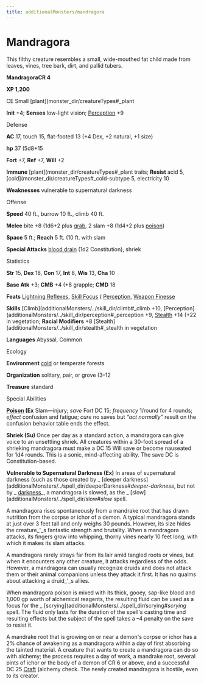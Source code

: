 ```yaml
---
title: additionalMonsters/mandragora
---
```

# Mandragora

This filthy creature resembles a small, wide-mouthed fat child made from leaves, vines, tree bark, dirt, and pallid tubers.

**MandragoraCR 4**

**XP 1,200**

CE Small [plant](monster_dir/creatureTypes#_plant

**Init** +4; **Senses** low-light vision; [Perception](additionalMonsters/../skill_dir/perception#_perception) +9

Defense

**AC** 17, touch 15, flat-footed 13 (+4 Dex, +2 natural, +1 size)

**hp** 37 (5d8+15

**Fort** +7, **Ref** +7, **Will** +2

**Immune** [plant](monster_dir/creatureTypes#_plant traits; **Resist** acid 5, [cold](monster_dir/creatureTypes#_cold-subtype 5, electricity 10

**Weaknesses** vulnerable to supernatural darkness

Offense

**Speed** 40 ft., burrow 10 ft., climb 40 ft.

**Melee** bite +8 (1d6+2 plus [grab](monster_dir/universalMonsterRules#_grab), 2 slam +8 (1d4+2 plus [poison](monster_dir/universalMonsterRules#_poison-(ex-or-su)))

**Space** 5 ft.; **Reach** 5 ft. (10 ft. with slam

**Special Attacks** [blood drain](monster_dir/universalMonsterRules#_blood-drain) (1d2 Constitution), shriek

Statistics

**Str** 15, **Dex** 18, **Con** 17, **Int** 8, **Wis** 13, **Cha** 10

**Base Atk** +3; **CMB** +4 (+8 grapple; **CMD** 18

**Feats** [Lightning Reflexes](additionalMonsters/../feats#_lightning-reflexes), [Skill Focus](additionalMonsters/../feats#_skill-focus) ( [Perception](additionalMonsters/../skill_dir/perception#_perception), [Weapon Finesse](additionalMonsters/../feats#_weapon-finesse)

**Skills** [Climb](additionalMonsters/../skill_dir/climb#_climb +10, [Perception](additionalMonsters/../skill_dir/perception#_perception +9, [Stealth](additionalMonsters/../skill_dir/stealth#_stealth) +14 (+22 in vegetation; **Racial Modifiers** +8 [Stealth](additionalMonsters/../skill_dir/stealth#_stealth in vegetation

**Languages** Abyssal, Common

Ecology

**Environment** [cold](monster_dir/creatureTypes#_cold-subtype) or temperate forests

**Organization** solitary, pair, or grove (3–12

**Treasure** standard

Special Abilities

**[Poison](monster_dir/universalMonsterRules#_poison-(ex-or-su)) (Ex** Slam—injury; _save_ Fort DC 15; _frequency_ 1/round for 4 rounds; _effect_ confusion and fatigue; _cure_ no saves but _“_act normally_”_ result on the confusion behavior table ends the effect.

**Shriek (Su)** Once per day as a standard action, a mandragora can give voice to an unsettling shriek. All creatures within a 30-foot spread of a shrieking mandragora must make a DC 15 Will save or become nauseated for 1d4 rounds. This is a sonic, mind-affecting ability. The save DC is Constitution-based.

**Vulnerable to Supernatural Darkness (Ex)** In areas of supernatural darkness (such as those created by _ [deeper darkness](additionalMonsters/../spell_dir/deeperDarkness#_deeper-darkness_, but not by _ [darkness](additionalMonsters/../spell_dir/darkness#_darkness)_, a mandragora is slowed, as the _ [slow](additionalMonsters/../spell_dir/slow#_slow_ spell.

A mandragora rises spontaneously from a mandrake root that has drawn nutrition from the corpse or ichor of a demon. A typical mandragora stands at just over 3 feet tall and only weighs 30 pounds. However, its size hides the creature_'_s fantastic strength and brutality. When a mandragora attacks, its fingers grow into whipping, thorny vines nearly 10 feet long, with which it makes its slam attacks.

A mandragora rarely strays far from its lair amid tangled roots or vines, but when it encounters any other creature, it attacks regardless of the odds. However, a mandragora can usually recognize druids and does not attack them or their animal companions unless they attack it first. It has no qualms about attacking a druid_'_s allies.

When mandragora poison is mixed with its thick, gooey, sap-like blood and 1,000 gp worth of alchemical reagents, the resulting fluid can be used as a focus for the _ [scrying](additionalMonsters/../spell_dir/scrying#_scrying_ spell. The fluid only lasts for the duration of the spell's casting time and resulting effects but the subject of the spell takes a –4 penalty on the save to resist it.

A mandrake root that is growing on or near a demon's corpse or ichor has a 2% chance of awakening as a mandragora within a day of first absorbing the tainted material. A creature that wants to create a mandragora can do so with alchemy; the process requires a day of work, a mandrake root, several pints of ichor or the body of a demon of CR 6 or above, and a successful DC 25 [Craft](additionalMonsters/../skill_dir/craft#_craft) (alchemy check. The newly created mandragora is hostile, even to its creator.

